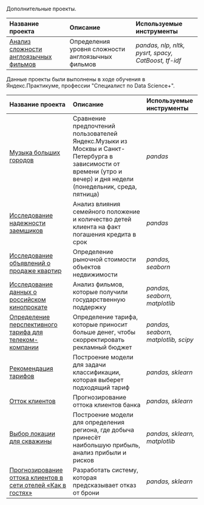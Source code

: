 Дополнительные проекты.

| Название проекта | Описание | Используемые инструменты | 
| :---------------------- | :---------------------- | :---------------------- |
| [Анализ сложности англоязычных фильмов](eng_movies) | Определения уровня сложности англоязычных фильмов| *pandas, nlp, nltk, pysrt, spacy, CatBoost, tf-idf* |

Данные проекты были выполнены в ходе обучения в Яндекс.Практикуме, профессии "Специалист по Data Science+".

| Название проекта | Описание | Используемые инструменты | 
| :---------------------- | :---------------------- | :---------------------- |
| [Музыка больших городов](musical_preferences) | Сравнение предпочтений пользователей Яндекс.Музыки из Москвы и Санкт-Петербурга в зависимости от времени (утро и вечер) и дня недели (понедельник, среда, пятница)| *pandas* |
| [Исследование надежности заемщиков](reability_of_borrowers) | Анализ влияния семейного положение и количество детей клиента на факт погашения кредита в срок | *pandas* |
| [Исследование объявлений о продаже квартир](appartments_for_sale) | Определение рыночной стоимости объектов недвижимости | *pandas, seaborn* |
| [Исследование данных о российском кинопрокате](russian_movies) | Анализ фильмов, которые получили государственную поддержку | *pandas, seaborn, matplotlib* |
| [Определение перспективного тарифа для телеком-компании](mobile_tariff) | Определение тарифа, которые приносит больше денег, чтобы скорректировать рекламный бюджет | *pandas, seaborn, matplotlib, scipy* |
| [Рекомендация тарифов](tariff_recomendation) | Построение модели для задачи классификации, которая выберет подходящий тариф | *pandas, sklearn* |
| [Отток клиентов](customers_churn) | Прогнозирование оттока клиентов банка | *pandas, sklearn* |
| [Выбор локации для скважины](oil_well_recomendation) | Построение модели для определения региона, где добыча принесёт наибольшую прибыль, анализ прибыли и рисков | *pandas, sklearn, matplotlib* |
| [Прогнозирование оттока клиентов в сети отелей «Как в гостях»](cancel_reservation) | Разработать систему, которая предсказывает отказ от брони | *pandas, sklearn* |
